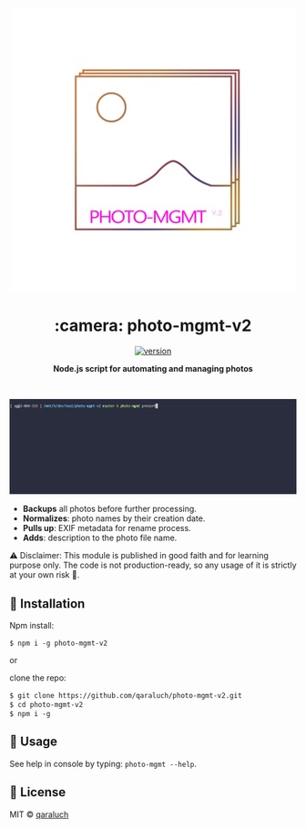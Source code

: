 <p align="center">
  <img src="https://github.com/qaraluch/photo-mgmt-v2/raw/master/media/logo-photo-mgmt.jpg" alt="phot-mgmt-v2" width="500" />
</p>

<h1 align="center">:camera: photo-mgmt-v2</h1>

<p align="center">
  <a href="https://npmjs.org/package/photo-mgmt-v2">
    <img src="https://img.shields.io/npm/v/photo-mgmt-v2.svg" alt="version" />
  </a>
</p>
<p align="center">
 <b>Node.js script for automating and managing photos</b>
</p>

<br />

![preview](./media/gif-main.gif)

- **Backups** all photos before further processing.
- **Normalizes**: photo names by their creation date.
- **Pulls up**: EXIF metadata for rename process.
- **Adds**: description to the photo file name.

:warning: Disclaimer:
This module is published in good faith and for learning purpose only. The code is not production-ready, so any usage of it is strictly at your own risk :see_no_evil:.

## :black_square_button: Installation

Npm install:

```
$ npm i -g photo-mgmt-v2
```

or

clone the repo:

```
$ git clone https://github.com/qaraluch/photo-mgmt-v2.git
$ cd photo-mgmt-v2
$ npm i -g
```

## :black_square_button: Usage

See help in console by typing: `photo-mgmt --help`.

## :black_square_button: License

MIT © [qaraluch](https://github.com/qaraluch)
